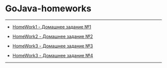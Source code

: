 ﻿# GoJava-homeworks
-------------------------
- [HomeWork1 - Домашнее задание №1](https://github.com/kurotkin/GoJava-homeworks/tree/master/HomeWork1)

- [HomeWork2 - Домашнее задание №2](https://github.com/kurotkin/GoJava-homeworks/tree/master/HomeWork2)

- [HomeWork3 - Домашнее задание №3](https://github.com/kurotkin/GoJava-homeworks/tree/master/HomeWork3)

- [HomeWork3 - Домашнее задание №4](https://github.com/kurotkin/GoJava-homeworks/tree/master/HomeWork4)

-------------------------
